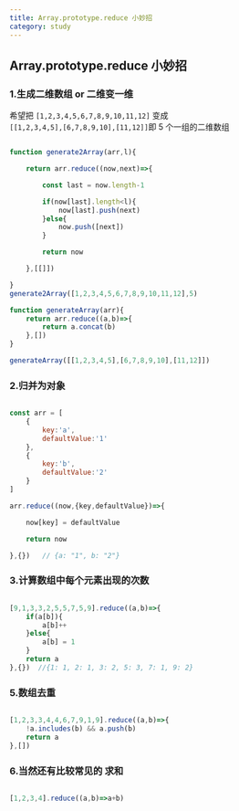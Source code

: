 ```yaml
---
title: Array.prototype.reduce 小妙招
category: study
---
```


## Array.prototype.reduce 小妙招

### 1.生成二维数组 or 二维变一维

希望把 `[1,2,3,4,5,6,7,8,9,10,11,12]` 变成  
`[[1,2,3,4,5],[6,7,8,9,10],[11,12]]`即 5 个一组的二维数组
```javascript

function generate2Array(arr,l){

    return arr.reduce((now,next)=>{

        const last = now.length-1

        if(now[last].length<l){
            now[last].push(next)
        }else{
            now.push([next])
        }

        return now

    },[[]])

}
generate2Array([1,2,3,4,5,6,7,8,9,10,11,12],5)

function generateArray(arr){
    return arr.reduce((a,b)=>{
        return a.concat(b)
    },[])
}

generateArray([[1,2,3,4,5],[6,7,8,9,10],[11,12]])

```
### 2.归并为对象

```javascript

const arr = [
    {
        key:'a',
        defaultValue:'1'
    },
    {
        key:'b',
        defaultValue:'2'
    }
]

arr.reduce((now,{key,defaultValue})=>{

    now[key] = defaultValue

    return now

},{})   // {a: "1", b: "2"}

```

### 3.计算数组中每个元素出现的次数

```javascript

[9,1,3,3,2,5,5,7,5,9].reduce((a,b)=>{
    if(a[b]){
        a[b]++
    }else{
        a[b] = 1
    }
    return a
},{})  //{1: 1, 2: 1, 3: 2, 5: 3, 7: 1, 9: 2}

```

### 5.数组去重

```javascript

[1,2,3,3,4,4,6,7,9,1,9].reduce((a,b)=>{
    !a.includes(b) && a.push(b)
    return a
},[])

```

### 6.当然还有比较常见的  求和

```javascript

[1,2,3,4].reduce((a,b)=>a+b)

```